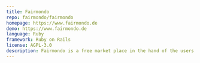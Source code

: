 ```yaml
---
title: Fairmondo
repo: fairmondo/fairmondo
homepage: https://www.fairmondo.de
demo: https://www.fairmondo.de
language: Ruby
framework: Ruby on Rails
license: AGPL-3.0
description: Fairmondo is a free market place in the hand of the users.
---
```

